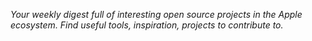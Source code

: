 
_Your weekly digest full of interesting open source projects in the Apple ecosystem. Find useful tools, inspiration, projects to contribute to._

<!-- Header end -->
